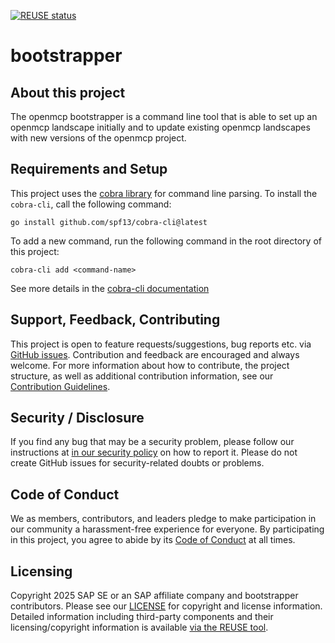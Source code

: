 [![REUSE status](https://api.reuse.software/badge/github.com/openmcp-project/bootstrapper)](https://api.reuse.software/info/github.com/openmcp-project/bootstrapper)

# bootstrapper

## About this project

The openmcp bootstrapper is a command line tool that is able to set up an openmcp landscape initially and to update existing openmcp landscapes with new versions of the openmcp project.

## Requirements and Setup

This project uses the [cobra library](https://github.com/spf13/cobra) for command line parsing.
To install the `cobra-cli`, call the following command:

```shell
go install github.com/spf13/cobra-cli@latest
```

To add a new command, run the following command in the root directory of this project:

```shell
cobra-cli add <command-name>
```

See more details in the [cobra-cli documentation](https://github.com/spf13/cobra-cli/blob/main/README.md)

## Support, Feedback, Contributing

This project is open to feature requests/suggestions, bug reports etc. via [GitHub issues](https://github.com/openmcp-project/bootstrapper/issues). Contribution and feedback are encouraged and always welcome. For more information about how to contribute, the project structure, as well as additional contribution information, see our [Contribution Guidelines](CONTRIBUTING.md).

## Security / Disclosure
If you find any bug that may be a security problem, please follow our instructions at [in our security policy](https://github.com/openmcp-project/bootstrapper/security/policy) on how to report it. Please do not create GitHub issues for security-related doubts or problems.

## Code of Conduct

We as members, contributors, and leaders pledge to make participation in our community a harassment-free experience for everyone. By participating in this project, you agree to abide by its [Code of Conduct](https://github.com/SAP/.github/blob/main/CODE_OF_CONDUCT.md) at all times.

## Licensing

Copyright 2025 SAP SE or an SAP affiliate company and bootstrapper contributors. Please see our [LICENSE](LICENSE) for copyright and license information. Detailed information including third-party components and their licensing/copyright information is available [via the REUSE tool](https://api.reuse.software/info/github.com/openmcp-project/bootstrapper).
